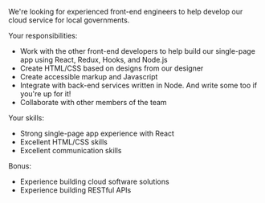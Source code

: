 We're looking for experienced front-end engineers to help develop our cloud service for local governments. 

Your responsibilities:

* Work with the other front-end developers to help build our single-page app 
using React, Redux, Hooks, and Node.js
* Create HTML/CSS based on designs from our designer
* Create accessible markup and Javascript
* Integrate with back-end services written in Node. And write some too if you're
  up for it!
* Collaborate with other members of the team

Your skills:

* Strong single-page app experience with React 
* Excellent HTML/CSS skills
* Excellent communication skills


Bonus:

* Experience building cloud software solutions
* Experience building RESTful APIs



